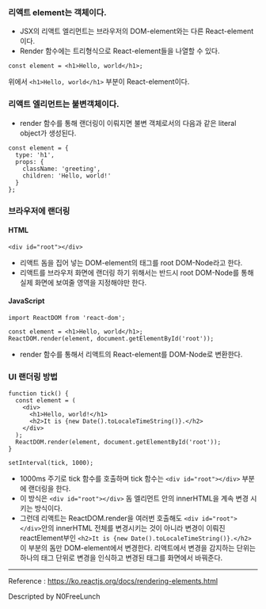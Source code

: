 ### 리액트 element는 객체이다.
- JSX의 리액트 엘리먼트는 브라우저의 DOM-element와는 다른 React-element이다.
- Render 함수에는 트리형식으로 React-element들을 나열할 수 있다.
```
const element = <h1>Hello, world</h1>;
```
위에서 ```<h1>Hello, world</h1>``` 부분이 React-element이다.

### 리액트 엘리먼트는 불변객체이다. 
- render 함수를 통해 랜더링이 이뤄지면 불변 객체로서의 다음과 같은 literal object가 생성된다. 
```
const element = {
  type: 'h1',
  props: {
    className: 'greeting',
    children: 'Hello, world!'
  }
};
```

### 브라우저에 랜더링
#### HTML
```
<div id="root"></div>
```
- 리액트 돔을 집어 넣는 DOM-element의 태그를 root DOM-Node라고 한다.
- 리액트를 브라우저 화면에 랜더링 하기 위해서는 반드시 root DOM-Node를 통해 실제 화면에 보여줄 영역을 지정해야만 한다.

#### JavaScript
```
import ReactDOM from 'react-dom';

const element = <h1>Hello, world</h1>;
ReactDOM.render(element, document.getElementById('root'));
```
- render 함수를 통해서 리액트의 React-element를 DOM-Node로 변환한다.


### UI 랜더링 방법
```
function tick() {
  const element = (
    <div>
      <h1>Hello, world!</h1>
      <h2>It is {new Date().toLocaleTimeString()}.</h2>
    </div>
  );
  ReactDOM.render(element, document.getElementById('root'));
}

setInterval(tick, 1000);
```
- 1000ms 주기로 tick 함수를 호출하며 tick 함수는 ```<div id="root"></div>``` 부분에 랜더링을 한다.
- 이 방식은 ```<div id="root"></div>``` 돔 엘리먼트 안의 innerHTML을 계속 변경 시키는 방식이다.
- 그런데 리액트는 ReactDOM.render을 여러번 호출해도  ```<div id="root"></div>```안의 innerHTML 전체를 변경시키는 것이 아니라 변경이 이뤄진 reactElement부인 ```<h2>It is {new Date().toLocaleTimeString()}.</h2>``` 이 부분의 돔만 DOM-element에서 변경한다. 리액트에서 변경을 감지하는 단위는 하나의 태그 단위로 변경을 인식하고 변경된 태그를 화면에서 바꿔준다.


---
Reference : https://ko.reactjs.org/docs/rendering-elements.html


Descripted by N0FreeLunch
